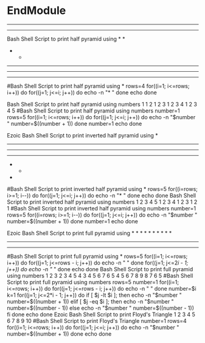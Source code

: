 # EndModule

















----











-----

Bash Shell Script to print half pyramid using *
*
* *
* * *
* * * *
* * * * *
#Bash Shell Script to print half pyramid using *
rows=4
for((i=1; i<=rows; i++))
do
  for((j=1; j<=i; j++))
  do
    echo -n "* "
  done
  echo
done

Bash Shell Script to print half pyramid using numbers
1
1 2
1 2 3
1 2 3 4
1 2 3 4 5
#Bash Shell Script to print half pyramid using numbers
number=1
rows=5
for((i=1; i<=rows; i++))
do
  for((j=1; j<=i; j++))
  do
    echo -n "$number "
    number=$((number + 1))
  done
  number=1
  echo
done

Ezoic
Bash Shell Script to print inverted half pyramid using *
* * * * *
* * * *
* * *
* *
*
#Bash Shell Script to print inverted half pyramid using *
rows=5
for((i=rows; i>=1; i--))
do
  for((j=1; j<=i; j++))
  do
    echo -n "* "
  done
  echo
done
Bash Shell Script to print inverted half pyramid using numbers
1 2 3 4 5
1 2 3 4
1 2 3
1 2
1
#Bash Shell Script to print inverted half pyramid using numbers
number=1
rows=5
for((i=rows; i>=1; i--))
do
  for((j=1; j<=i; j++))
  do
    echo -n "$number "
    number=$((number + 1))
  done
  number=1
  echo
done

Ezoic
Bash Shell Script to print full pyramid using *
        *
      * * *
    * * * * *
  * * * * * * *
* * * * * * * * *
#Bash Shell Script to print full pyramid using *
rows=5
for((i=1; i<=rows; i++))
do
  for((j=1; j<=rows - i; j++))
  do
    echo -n "  "
  done
  for((j=1; j<=2*i - 1; j++))
  do
    echo -n "* "
  done
  echo
done
Bash Shell Script to print full pyramid using numbers
        1
      2 3 2
    3 4 5 4 3
  4 5 6 7 6 5 4
5 6 7 8 9 8 7 6 5
#Bash Shell Script to print full pyramid using numbers
rows=5
number=1
for((i=1; i<=rows; i++))
do
  for((j=1; j<=rows - i; j++))
  do
    echo -n "  "
  done
  number=$i
  k=1
  for((j=1; j<=2*i - 1; j++))
  do
    if [ $j -lt $i ];
    then
      echo -n "$number "
      number=$((number + 1))
    elif [ $j -eq $i ];
    then
      echo -n "$number "
      number=$((number - 1))
    else
      echo -n "$number "
      number=$((number - 1))
    fi
  done
  echo
done
Ezoic
Bash Shell Script to print Floyd's Triangle
1
2 3
4 5 6
7 8 9 10
#Bash Shell Script to print Floyd's Triangle
number=1
rows=4
for((i=1; i<=rows; i++))
do
  for((j=1; j<=i; j++))
  do
    echo -n "$number "
    number=$((number + 1))
  done
  echo
done

